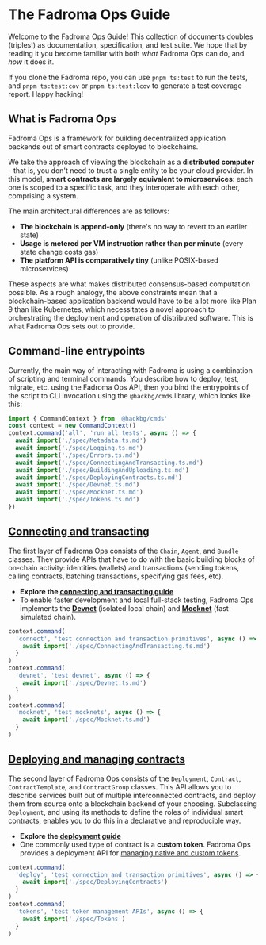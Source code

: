 # The Fadroma Ops Guide

Welcome to the Fadroma Ops Guide! This collection of documents doubles (triples!)
as documentation, specification, and test suite. We hope that by reading it
you become familiar with both *what* Fadroma Ops can do, and *how* it does it.

If you clone the Fadroma repo, you can use `pnpm ts:test` to run the tests,
and `pnpm ts:test:cov` or `pnpm ts:test:lcov` to generate a test coverage report. Happy hacking!

## What is Fadroma Ops

Fadroma Ops is a framework for building decentralized application backends
out of smart contracts deployed to blockchains.

We take the approach of viewing the blockchain as a **distributed computer** -
that is, you don't need to trust a single entity to be your cloud provider.
In this model, **smart contracts are largely equivalent to microservices**:
each one is scoped to a specific task, and they interoperate with each other,
comprising a system.

The main architectural differences are as follows:

* **The blockchain is append-only** (there's no way to revert to an earlier state)
* **Usage is metered per VM instruction rather than per minute** (every state change costs gas)
* **The platform API is comparatively tiny** (unlike POSIX-based microservices)

These aspects are what makes distributed consensus-based computation possible.
As a rough analogy, the above constraints mean that a blockchain-based application backend would
have to be a lot more like Plan 9 than like Kubernetes, which necessitates a novel
approach to orchestrating the deployment and operation of distributed software.
This is what Fadroma Ops sets out to provide.

## Command-line entrypoints

Currently, the main way of interacting with Fadroma is using a combination
of scripting and terminal commands. You describe how to deploy, test, migrate, etc.
using the Fadroma Ops API, then you bind the entrypoints of the script to CLI invocation
using the `@hackbg/cmds` library, which looks like this:

```typescript
import { CommandContext } from '@hackbg/cmds'
const context = new CommandContext()
context.command('all', 'run all tests', async () => {
  await import('./spec/Metadata.ts.md')
  await import('./spec/Logging.ts.md')
  await import('./spec/Errors.ts.md')
  await import('./spec/ConnectingAndTransacting.ts.md')
  await import('./spec/BuildingAndUploading.ts.md')
  await import('./spec/DeployingContracts.ts.md')
  await import('./spec/Devnet.ts.md')
  await import('./spec/Mocknet.ts.md')
  await import('./spec/Tokens.ts.md')
})
```

## [Connecting and transacting](./spec/ConnectingAndTransacting.ts.md)

The first layer of Fadroma Ops consists of the `Chain`, `Agent`, and `Bundle` classes.
They provide APIs that have to do with the basic building blocks of on-chain activity:
identities (wallets) and transactions (sending tokens, calling contracts, batching transactions,
specifying gas fees, etc).

* **Explore the [connecting and transacting guide](./spec/ConnectingAndTransacting)**
* To enable faster development and local full-stack testing, Fadroma Ops implements the
  [**Devnet**](./spec/Devnet.ts.md) (isolated local chain) and
  [**Mocknet**](./spec/Mocknet.ts.md) (fast simulated chain).

```typescript
context.command(
  'connect', 'test connection and transaction primitives', async () => {
    await import('./spec/ConnectingAndTransacting.ts.md')
  }
)
context.command(
  'devnet', 'test devnet', async () => {
    await import('./spec/Devnet.ts.md')
  }
)
context.command(
  'mocknet', 'test mocknets', async () => {
    await import('./spec/Mocknet.ts.md')
  }
)
```

## [Deploying and managing contracts](./spec/DeployingContracts.ts.md)

The second layer of Fadroma Ops consists of the `Deployment`, `Contract`, `ContractTemplate`, and
`ContractGroup` classes. This API allows you to describe services built out of multiple
interconnected contracts, and deploy them from source onto a blockchain backend of your choosing.
Subclassing `Deployment`, and using its methods to define the roles of individual smart contracts,
enables you to do this in a declarative and reproducible way.

* **Explore the [deployment guide](./spec/DeployingContracts.ts.md)**
* One commonly used type of contract is a **custom token**. Fadroma Ops provides
  a deployment API for [managing native and custom tokens](./spec/Tokens.ts.md).

```typescript
context.command(
  'deploy', 'test connection and transaction primitives', async () => {
    await import('./spec/DeployingContracts')
  }
)
context.command(
  'tokens', 'test token management APIs', async () => {
    await import('./spec/Tokens')
  }
)
```
